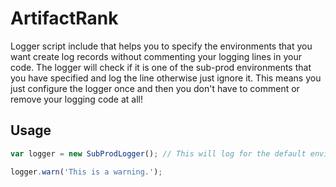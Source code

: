 # ArtifactRank

Logger script include that helps you to specify the environments that you want create log records without commenting
your logging lines in your code. The logger will check if it is one of the sub-prod environments that you have specified
and log the line otherwise just ignore it. This means you just configure the logger once and then you don't have to
comment or remove your logging code at all!

## Usage

```javascript
var logger = new SubProdLogger(); // This will log for the default environments that is configured e.g. 'test', "uat", 'stage', 'qa', 'dev'. If you have other environment that you want to log for then register it in the line 35 if the SubProdLogger.js file i.e add new values here: this._subProdKeywords = ['test', "uat", 'stage', 'qa', 'dev'];

logger.warn('This is a warning.');
```

